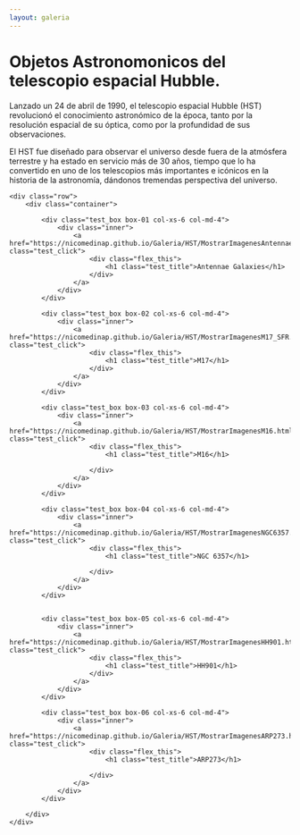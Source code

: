 ```yaml
---
layout: galeria
--- 
```


<html lang="es">
<head>
	<meta charset="utf-8">
	<meta name="description" content="Composiciones">
	<meta name="keywords" content="HTML5">
	<title>Galeria de fotos </title>

<!-- Local -->
<!-- <link rel="stylesheet" href="/Users/nicomedinap/Documents/GitHub/nicomedinap.github.io/public/css/galeria.css"> -->

<!-- Publico -->
<link rel="stylesheet" href="/public/css/HST.css"> 



<style>
.box-01 .inner {
    background-image: url('https://raw.githubusercontent.com/nicomedinap/nicomedinap.github.io/master/Galeria/HST/AntennaeGalaxies/AntennaeGalaxies.jpg');
    background-position: 50% 50%;
    background-repeat: no-repeat;
    background-size: cover;
}

.box-02 .inner {
    background-image: url('https://raw.githubusercontent.com/nicomedinap/nicomedinap.github.io/master/Galeria/HST/M17_SFR/M17_SFR.jpg');
    background-position: 50% 50%;
    background-repeat: no-repeat;
    background-size: cover;
}
 
.box-03 .inner {
    background-image: url('https://raw.githubusercontent.com/nicomedinap/nicomedinap.github.io/master/Galeria/HST/M16/M16.jpg');
    background-position: 50% 50%;
    background-repeat: no-repeat;
    background-size: cover;
}

.box-04 .inner {
    background-image: url('https://raw.githubusercontent.com/nicomedinap/nicomedinap.github.io/master/Galeria/HST/NGC6357/NGC6357.jpg');
    background-position: 50% 50%;
    background-repeat: no-repeat;
    background-size: cover;
}

.box-05 .inner {
    background-image: url('https://raw.githubusercontent.com/nicomedinap/nicomedinap.github.io/master/Galeria/HST/HH901/HH901.jpg');
    background-position: 50% 50%;
    background-repeat: no-repeat;
    background-size: cover;
}

.box-06 .inner {
    background-image: url('https://raw.githubusercontent.com/nicomedinap/nicomedinap.github.io/master/Galeria/HST/ARP273/ARP273.jpg');
    background-position: 50% 50%;
    background-repeat: no-repeat;
    background-size: cover;
}
</style>


</head>


<h1 class="page_title">Objetos Astronomonicos del telescopio espacial Hubble.</h1>

<p> Lanzado un 24 de abril de 1990, el telescopio espacial Hubble (HST) revolucionó el conocimiento astronómico de la época, tanto por la resolución espacial de su óptica, como por la profundidad de sus observaciones.</p>

<p>El HST fue diseñado para observar el universo desde fuera de la atmósfera terrestre y ha estado en servicio más de 30 años, tiempo que lo ha convertido en uno de los telescopios más importantes e icónicos en la historia de la astronomía, dándonos tremendas perspectiva del universo.</p>

<body>

    <div class="row">
        <div class="container">

            <div class="test_box box-01 col-xs-6 col-md-4">
                <div class="inner">
                    <a href="https://nicomedinap.github.io/Galeria/HST/MostrarImagenesAntennaeGalaxies.html" class="test_click">
                        <div class="flex_this">
                            <h1 class="test_title">Antennae Galaxies</h1>
                        </div>
                    </a>
                </div>
            </div>

            <div class="test_box box-02 col-xs-6 col-md-4">
                <div class="inner">
                    <a href="https://nicomedinap.github.io/Galeria/HST/MostrarImagenesM17_SFR.html" class="test_click">
                        <div class="flex_this">
                            <h1 class="test_title">M17</h1>
                        </div>
                    </a>
                </div>
            </div>

            <div class="test_box box-03 col-xs-6 col-md-4">
                <div class="inner">
                    <a href="https://nicomedinap.github.io/Galeria/HST/MostrarImagenesM16.html" class="test_click">
                        <div class="flex_this">
                            <h1 class="test_title">M16</h1>
                            
                        </div>
                    </a>
                </div>
            </div>

            <div class="test_box box-04 col-xs-6 col-md-4">
                <div class="inner">
                    <a href="https://nicomedinap.github.io/Galeria/HST/MostrarImagenesNGC6357.html" class="test_click">
                        <div class="flex_this">
                            <h1 class="test_title">NGC 6357</h1>
                            
                        </div>
                    </a>
                </div>
            </div>
    
           
            <div class="test_box box-05 col-xs-6 col-md-4">
                <div class="inner">
                    <a href="https://nicomedinap.github.io/Galeria/HST/MostrarImagenesHH901.html" class="test_click">
                        <div class="flex_this">
                            <h1 class="test_title">HH901</h1>
                        </div>
                    </a>
                </div>
            </div>

            <div class="test_box box-06 col-xs-6 col-md-4">
                <div class="inner">
                    <a href="https://nicomedinap.github.io/Galeria/HST/MostrarImagenesARP273.html" class="test_click">
                        <div class="flex_this">
                            <h1 class="test_title">ARP273</h1>
                            
                        </div>
                    </a>
                </div>
            </div>

        </div>
    </div>

</body>
</html>